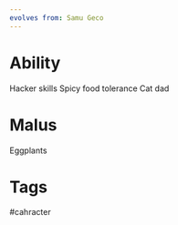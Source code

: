 ```yaml
---
evolves from: Samu Geco
---
```

# Ability

Hacker skills
Spicy food tolerance
Cat dad

# Malus

Eggplants

# Tags

#cahracter
